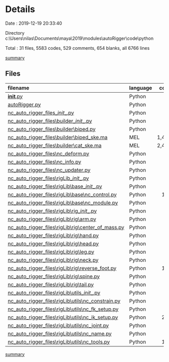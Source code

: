 # Details

Date : 2019-12-19 20:33:40

Directory c:\Users\nilas\Documents\maya\2019\modules\autoRigger\code\python

Total : 31 files,  5583 codes, 529 comments, 654 blanks, all 6766 lines

[summary](results.md)

## Files
| filename | language | code | comment | blank | total |
| :--- | :--- | ---: | ---: | ---: | ---: |
| [__init__.py](file:///c%3A/Users/nilas/Documents/maya/2019/modules/autoRigger/code/python/__init__.py) | Python | 0 | 0 | 2 | 2 |
| [autoRigger.py](file:///c%3A/Users/nilas/Documents/maya/2019/modules/autoRigger/code/python/autoRigger.py) | Python | 89 | 1 | 19 | 109 |
| [nc_auto_rigger_files\__init__.py](file:///c%3A/Users/nilas/Documents/maya/2019/modules/autoRigger/code/python/nc_auto_rigger_files/__init__.py) | Python | 0 | 0 | 1 | 1 |
| [nc_auto_rigger_files\builder\__init__.py](file:///c%3A/Users/nilas/Documents/maya/2019/modules/autoRigger/code/python/nc_auto_rigger_files/builder/__init__.py) | Python | 0 | 0 | 1 | 1 |
| [nc_auto_rigger_files\builder\biped.py](file:///c%3A/Users/nilas/Documents/maya/2019/modules/autoRigger/code/python/nc_auto_rigger_files/builder/biped.py) | Python | 80 | 43 | 36 | 159 |
| [nc_auto_rigger_files\builder\biped_ske.ma](file:///c%3A/Users/nilas/Documents/maya/2019/modules/autoRigger/code/python/nc_auto_rigger_files/builder/biped_ske.ma) | MEL | 1,425 | 5 | 2 | 1,432 |
| [nc_auto_rigger_files\builder\cat_ske.ma](file:///c%3A/Users/nilas/Documents/maya/2019/modules/autoRigger/code/python/nc_auto_rigger_files/builder/cat_ske.ma) | MEL | 2,406 | 5 | 2 | 2,413 |
| [nc_auto_rigger_files\nc_deform.py](file:///c%3A/Users/nilas/Documents/maya/2019/modules/autoRigger/code/python/nc_auto_rigger_files/nc_deform.py) | Python | 27 | 19 | 29 | 75 |
| [nc_auto_rigger_files\nc_info.py](file:///c%3A/Users/nilas/Documents/maya/2019/modules/autoRigger/code/python/nc_auto_rigger_files/nc_info.py) | Python | 3 | 0 | 1 | 4 |
| [nc_auto_rigger_files\nc_updater.py](file:///c%3A/Users/nilas/Documents/maya/2019/modules/autoRigger/code/python/nc_auto_rigger_files/nc_updater.py) | Python | 97 | 18 | 41 | 156 |
| [nc_auto_rigger_files\rigLib\__init__.py](file:///c%3A/Users/nilas/Documents/maya/2019/modules/autoRigger/code/python/nc_auto_rigger_files/rigLib/__init__.py) | Python | 0 | 0 | 1 | 1 |
| [nc_auto_rigger_files\rigLib\base\__init__.py](file:///c%3A/Users/nilas/Documents/maya/2019/modules/autoRigger/code/python/nc_auto_rigger_files/rigLib/base/__init__.py) | Python | 0 | 0 | 1 | 1 |
| [nc_auto_rigger_files\rigLib\base\nc_control.py](file:///c%3A/Users/nilas/Documents/maya/2019/modules/autoRigger/code/python/nc_auto_rigger_files/rigLib/base/nc_control.py) | Python | 170 | 20 | 22 | 212 |
| [nc_auto_rigger_files\rigLib\base\nc_module.py](file:///c%3A/Users/nilas/Documents/maya/2019/modules/autoRigger/code/python/nc_auto_rigger_files/rigLib/base/nc_module.py) | Python | 61 | 24 | 30 | 115 |
| [nc_auto_rigger_files\rigLib\rig\__init__.py](file:///c%3A/Users/nilas/Documents/maya/2019/modules/autoRigger/code/python/nc_auto_rigger_files/rigLib/rig/__init__.py) | Python | 1 | 0 | 1 | 2 |
| [nc_auto_rigger_files\rigLib\rig\arm.py](file:///c%3A/Users/nilas/Documents/maya/2019/modules/autoRigger/code/python/nc_auto_rigger_files/rigLib/rig/arm.py) | Python | 70 | 24 | 39 | 133 |
| [nc_auto_rigger_files\rigLib\rig\center_of_mass.py](file:///c%3A/Users/nilas/Documents/maya/2019/modules/autoRigger/code/python/nc_auto_rigger_files/rigLib/rig/center_of_mass.py) | Python | 19 | 12 | 9 | 40 |
| [nc_auto_rigger_files\rigLib\rig\hand.py](file:///c%3A/Users/nilas/Documents/maya/2019/modules/autoRigger/code/python/nc_auto_rigger_files/rigLib/rig/hand.py) | Python | 62 | 20 | 22 | 104 |
| [nc_auto_rigger_files\rigLib\rig\head.py](file:///c%3A/Users/nilas/Documents/maya/2019/modules/autoRigger/code/python/nc_auto_rigger_files/rigLib/rig/head.py) | Python | 49 | 17 | 28 | 94 |
| [nc_auto_rigger_files\rigLib\rig\leg.py](file:///c%3A/Users/nilas/Documents/maya/2019/modules/autoRigger/code/python/nc_auto_rigger_files/rigLib/rig/leg.py) | Python | 98 | 25 | 43 | 166 |
| [nc_auto_rigger_files\rigLib\rig\neck.py](file:///c%3A/Users/nilas/Documents/maya/2019/modules/autoRigger/code/python/nc_auto_rigger_files/rigLib/rig/neck.py) | Python | 85 | 20 | 31 | 136 |
| [nc_auto_rigger_files\rigLib\rig\reverse_foot.py](file:///c%3A/Users/nilas/Documents/maya/2019/modules/autoRigger/code/python/nc_auto_rigger_files/rigLib/rig/reverse_foot.py) | Python | 155 | 45 | 50 | 250 |
| [nc_auto_rigger_files\rigLib\rig\spine.py](file:///c%3A/Users/nilas/Documents/maya/2019/modules/autoRigger/code/python/nc_auto_rigger_files/rigLib/rig/spine.py) | Python | 97 | 19 | 28 | 144 |
| [nc_auto_rigger_files\rigLib\rig\tail.py](file:///c%3A/Users/nilas/Documents/maya/2019/modules/autoRigger/code/python/nc_auto_rigger_files/rigLib/rig/tail.py) | Python | 94 | 17 | 27 | 138 |
| [nc_auto_rigger_files\rigLib\utils\__init__.py](file:///c%3A/Users/nilas/Documents/maya/2019/modules/autoRigger/code/python/nc_auto_rigger_files/rigLib/utils/__init__.py) | Python | 0 | 0 | 1 | 1 |
| [nc_auto_rigger_files\rigLib\utils\nc_constrain.py](file:///c%3A/Users/nilas/Documents/maya/2019/modules/autoRigger/code/python/nc_auto_rigger_files/rigLib/utils/nc_constrain.py) | Python | 41 | 15 | 9 | 65 |
| [nc_auto_rigger_files\rigLib\utils\nc_fk_setup.py](file:///c%3A/Users/nilas/Documents/maya/2019/modules/autoRigger/code/python/nc_auto_rigger_files/rigLib/utils/nc_fk_setup.py) | Python | 51 | 17 | 16 | 84 |
| [nc_auto_rigger_files\rigLib\utils\nc_ik_setup.py](file:///c%3A/Users/nilas/Documents/maya/2019/modules/autoRigger/code/python/nc_auto_rigger_files/rigLib/utils/nc_ik_setup.py) | Python | 200 | 65 | 60 | 325 |
| [nc_auto_rigger_files\rigLib\utils\nc_joint.py](file:///c%3A/Users/nilas/Documents/maya/2019/modules/autoRigger/code/python/nc_auto_rigger_files/rigLib/utils/nc_joint.py) | Python | 76 | 37 | 31 | 144 |
| [nc_auto_rigger_files\rigLib\utils\nc_name.py](file:///c%3A/Users/nilas/Documents/maya/2019/modules/autoRigger/code/python/nc_auto_rigger_files/rigLib/utils/nc_name.py) | Python | 14 | 11 | 15 | 40 |
| [nc_auto_rigger_files\rigLib\utils\nc_tools.py](file:///c%3A/Users/nilas/Documents/maya/2019/modules/autoRigger/code/python/nc_auto_rigger_files/rigLib/utils/nc_tools.py) | Python | 113 | 50 | 56 | 219 |

[summary](results.md)